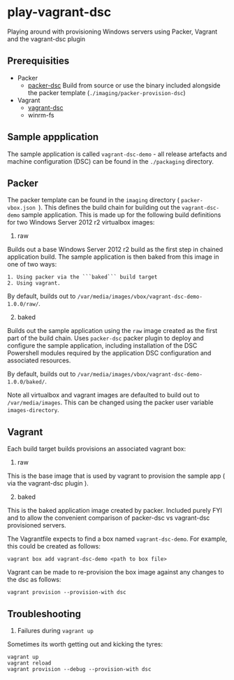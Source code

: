 # play-vagrant-dsc

Playing around with provisioning Windows servers using Packer, Vagrant and the vagrant-dsc plugin

## Prerequisities

- Packer
  - [packer-dsc](https://github.com/mefellows/packer-dsc)
    Build from source or use the binary included alongside the packer template (```./imaging/packer-provision-dsc```)
- Vagrant
  - [vagrant-dsc](https://github.com/mefellows/vagrant-dsc)
  - winrm-fs

## Sample appplication

The sample application is called ```vagrant-dsc-demo``` - all release artefacts and machine configuration (DSC) can be found in the ```./packaging``` directory.

## Packer

The packer template can be found in the ```imaging``` directory ( ```packer-vbox.json ```).
This defines the build chain for building out the ```vagrant-dsc-demo``` sample application. This is made up for the following build definitions for two Windows Server 2012 r2 virtualbox images:

1. raw
  
  Builds out a base Windows Server 2012 r2 build as the first step in chained application build.
  The sample application is then baked from this image in one of two ways:
    
    1. Using packer via the ```baked``` build target
    2. Using vagrant.

  By default, builds out to ```/var/media/images/vbox/vagrant-dsc-demo-1.0.0/raw/```.
  
2. baked
  
  Builds out the sample application using the ```raw``` image created as the first part of the build chain.
  Uses ```packer-dsc``` packer plugin to deploy and configure the sample application, including installation of the DSC Powershell modules required by the application DSC configuration and associated resources.

  By default, builds out to ```/var/media/images/vbox/vagrant-dsc-demo-1.0.0/baked/```. 

Note all virtualbox and vagrant images are defaulted to build out to ```/var/media/images```. This can be changed using the packer user variable ```images-directory```.

## Vagrant

Each build target builds provisions an associated vagrant box:

1. raw
  
  This is the base image that is used by vagrant to provision the sample app ( via the vagrant-dsc plugin ).

2. baked
  
  This is the baked application image created by packer. Included purely FYI and to allow the convenient comparison of packer-dsc vs vagrant-dsc provisioned servers.

The Vagrantfile expects to find a box named ```vagrant-dsc-demo```. For example, this could be created as follows:

```shell
vagrant box add vagrant-dsc-demo <path to box file>
```

Vagrant can be made to re-provision the box image against any changes to the dsc as follows:

```shell
vagrant provision --provision-with dsc
```

## Troubleshooting

1. Failures during ```vagrant up```

  Sometimes its worth getting out and kicking the tyres:

  ```shell
  vagrant up 
  vagrant reload
  vagrant provision --debug --provision-with dsc
  ```

